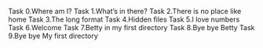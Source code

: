 Task 0.Where am I?
Task 1.What’s in there?
Task 2.There is no place like home
Task 3.The long format
Task 4.Hidden files
Task 5.I love numbers
Task 6.Welcome
Task 7.Betty in my first directory
Task 8.Bye bye Betty
Task 9.Bye bye My first directory
